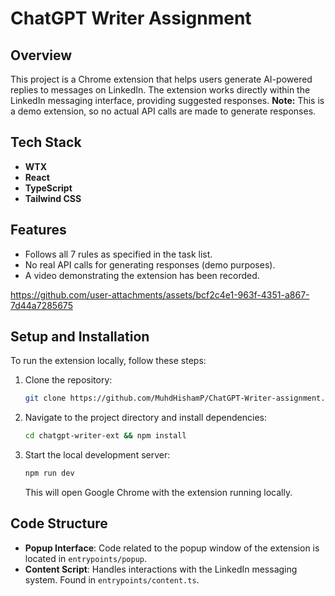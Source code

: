 # ChatGPT Writer Assignment

## Overview
This project is a Chrome extension that helps users generate AI-powered replies to messages on LinkedIn. The extension works directly within the LinkedIn messaging interface, providing suggested responses. **Note:** This is a demo extension, so no actual API calls are made to generate responses.

## Tech Stack
- **WTX**
- **React**
- **TypeScript**
- **Tailwind CSS**

## Features
- Follows all 7 rules as specified in the task list.
- No real API calls for generating responses (demo purposes).
- A video demonstrating the extension has been recorded.


https://github.com/user-attachments/assets/bcf2c4e1-963f-4351-a867-7d44a7285675





## Setup and Installation

To run the extension locally, follow these steps:

1. Clone the repository:
    ```bash
    git clone https://github.com/MuhdHishamP/ChatGPT-Writer-assignment.git
    ```

2. Navigate to the project directory and install dependencies:
    ```bash
    cd chatgpt-writer-ext && npm install
    ```

3. Start the local development server:
    ```bash
    npm run dev
    ```

   This will open Google Chrome with the extension running locally.

## Code Structure

- **Popup Interface**: Code related to the popup window of the extension is located in `entrypoints/popup`.
- **Content Script**: Handles interactions with the LinkedIn messaging system. Found in `entrypoints/content.ts`.




